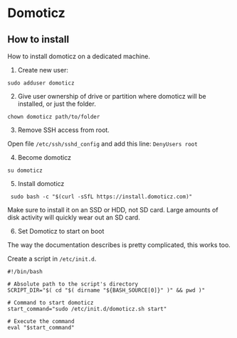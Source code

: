 # Domoticz

## How to install

How to install domoticz on a dedicated machine.

1. Create new user:

```
sudo adduser domoticz
```

2. Give user ownership of drive or partition where domoticz will be installed, or just the folder.

```
chown domoticz path/to/folder
```

3. Remove SSH access from root.

Open file `/etc/ssh/sshd_config` and add this line: `DenyUsers root`

4. Become domoticz

```
su domoticz
```

5. Install domoticz

```
 sudo bash -c "$(curl -sSfL https://install.domoticz.com)"
```

Make sure to install it on an SSD or HDD, not SD card. Large amounts of disk activity will quickly wear out an SD card.

6. Set Domoticz to start on boot

The way the documentation describes is pretty complicated, this works too.

Create a script in `/etc/init.d`.

```
#!/bin/bash

# Absolute path to the script's directory
SCRIPT_DIR="$( cd "$( dirname "${BASH_SOURCE[0]}" )" && pwd )"

# Command to start domoticz
start_command="sudo /etc/init.d/domoticz.sh start"

# Execute the command
eval "$start_command"

```
